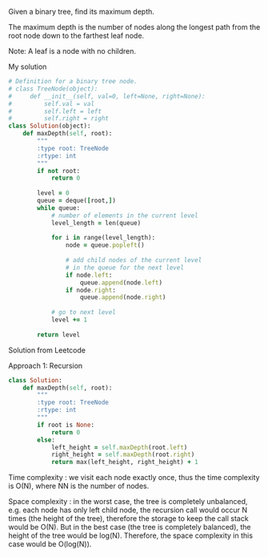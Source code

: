 Given a binary tree, find its maximum depth.

The maximum depth is the number of nodes along the longest path from the root node down to the farthest leaf node.

Note: A leaf is a node with no children.

My solution

```ruby
# Definition for a binary tree node.
# class TreeNode(object):
#     def __init__(self, val=0, left=None, right=None):
#         self.val = val
#         self.left = left
#         self.right = right
class Solution(object):
    def maxDepth(self, root):
        """
        :type root: TreeNode
        :rtype: int
        """
        if not root:
            return 0
        
        level = 0
        queue = deque([root,])
        while queue:
            # number of elements in the current level 
            level_length = len(queue)
            
            for i in range(level_length):
                node = queue.popleft()
                
                # add child nodes of the current level
                # in the queue for the next level
                if node.left:
                    queue.append(node.left)
                if node.right:
                    queue.append(node.right)
            
            # go to next level
            level += 1
        
        return level
```

Solution from Leetcode

Approach 1: Recursion

```ruby
class Solution:
    def maxDepth(self, root):
        """
        :type root: TreeNode
        :rtype: int
        """ 
        if root is None: 
            return 0 
        else: 
            left_height = self.maxDepth(root.left) 
            right_height = self.maxDepth(root.right) 
            return max(left_height, right_height) + 1 
```

Time complexity : we visit each node exactly once, thus the time complexity is O(N), where NN is the number of nodes.

Space complexity : in the worst case, the tree is completely unbalanced, e.g. each node has only left child node, the recursion call would occur N times (the height of the tree), therefore the storage to keep the call stack would be O(N). But in the best case (the tree is completely balanced), the height of the tree would be log(N). Therefore, the space complexity in this case would be O(log(N)).
